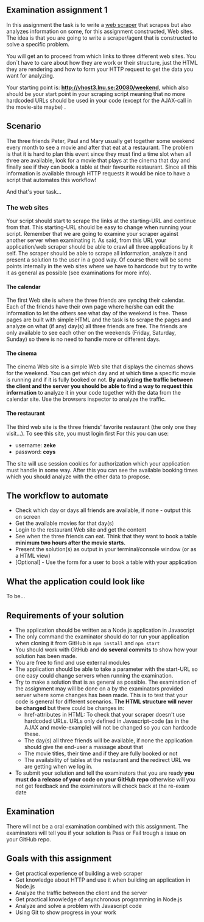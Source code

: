 ## Examination assignment 1

In this assignment the task is to write a [web scraper](https://en.wikipedia.org/wiki/Web_scraping) that scrapes but also analyzes information on some, for this assignment constructed, Web sites. The idea is that you are going to write a scraper/agent that is constructed to solve a specific problem.

You will get an to proceed from which links to three different web sites. You don´t have to care about how they are work or their structure, just the HTML they are rendering and how to form your HTTP request to get the data you want for analyzing.  

Your starting point is: **http://vhost3.lnu.se:20080/weekend**, which also should be your start point in your scraping script meaning that no more hardcoded URLs should be used in your code (except for the AJAX-call in the movie-site maybe) .


## Scenario
The three friends Peter, Paul and Mary usually get together some weekend every month to see a movie and after that eat at a restaurant.
The problem is that it is hard to plan this event since they must find a time slot when all three are available, look for a movie that plays at the cinema that day and finally see if they can book a table at their favourite restaurant. Since all this information is available through HTTP requests it would be nice to have a script that automates this workflow!

And that's your task...

### The web sites
Your script should start to scrape the links at the starting-URL and continue from that. This starting-URL should be easy to change when running your script. Remember that we are going to examine your scraper against another server when examinating it. As said, from this URL your application/web scraper should be able to crawl all three applications by it self. The scraper should be able to scrape all information, analyze it and present a solution to the user in a good way. Of course there will be some points internally in the web sites where we have to hardcode but try to write it as general as possible (see examinations for more info).


#### The calendar
The first Web site is where the three friends are syncing their calendar. Each of the friends have their own page where he/she can edit the information to let the others see what day of the weekend is free. These pages are built with simple HTML and the task is to scrape the pages and analyze on what (if any) day(s) all three friends are free. The friends are only available to see each other on the weekends (Friday, Saturday, Sunday) so there is no need to handle more or different days.

#### The cinema
The cinema Web site is a simple Web site that displays the cinemas shows for the weekend. You can get which day and at which time a specific movie is running and if it is fully booked or not. **By analyzing the traffic between the client and the server you should be able to find a way to request this information** to analyze it in your code together with the data from the calendar site. Use the browsers inspector to analyze the traffic.

#### The restaurant
The third web site is the three friends' favorite restaurant (the only one they visit...). To see this site, you must login first
For this you can use:
* username: **zeke**
* password: **coys**

The site will use session cookies for authorization which your application must handle in some way. 
After this you can see the available booking times which you should analyze with the other data to propose.


## The workflow to automate
* Check which day or days all friends are available, if none - output this on screen
* Get the available movies for that day(s)
* Login to the restaurant Web site and get the content
* See when the three friends can eat. Think that they want to book a table **minimum two hours after the movie starts.**
* Present the solution(s) as output in your terminal/console window (or as a HTML view)
* [Optional] - Use the form for a user to book a table with your application

## What the application could look like
To be...

## Requirements of your solution
* The application should be written as a Node.js application in Javascript
* The only command the examinator should do tor run your application when cloning it from GitHub is `npm install` and `npm start`
* You should work with GitHub and **do several commits** to show how your solution has been made.
* You are free to find and use external modules 
* The application should be able to take a parameter with the start-URL so one easy could change servers when running the examination.
* Try to make a solution that is as general as possible. The examination of the assignment may will be done on a by the examinators provided server where some changes has been made. This is to test that your code is general for different scenarios. **The HTML structure will never be changed** but there could be changes in:
  * href-attributes in HTML: To check that your scraper doesn't use hardcoded URLs. URLs only defined in Javascript-code (as in the AJAX and movie-example) will not be changed so you can hardcode these.
  * The day(s) all three friends will be available, if none the application should give the end-user a massage about that
  * The movie titles, their time and if they are fully booked or not
  * The availability of tables at the restaurant and the redirect URL we are getting when we log in.
* To submit your solution and tell the examinators that you are ready **you must do a release of your code on your GitHub repo** otherwise will you not get feedback and the examinators will check back at the re-exam date

## Examination
There will not be a oral examination combined with this assignment. The examinators will tell you if your solution is Pass or Fail trough a issue on your GitHub repo.


## Goals with this assignment
* Get practical experience of building a web scraper
* Get knowledge about HTTP and use it when building an application in Node.js
* Analyze the traffic between the client and the server
* Get practical knowledge of asynchronous programming in Node.js
* Analyze and solve a problem with Javascript code
* Using Git to show progress in your work
